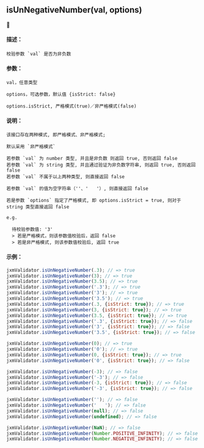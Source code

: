 
## isUnNegativeNumber(val, options)

#### 描述：

    校验参数 `val` 是否为非负数

#### 参数：

    val，任意类型

    options，可选参数，默认值 {isStrict: false}

    options.isStrict, 严格模式(true)／非严格模式(false)

#### 说明：

    该接口存在两种模式, 即严格模式、非严格模式;

    默认采用 `非严格模式`

    若参数 `val` 为 number 类型, 并且是非负数 则返回 true, 否则返回 false
    若参数 `val` 为 string 类型, 并且通过验证为非负数字符串, 则返回 true, 否则返回 false
    若参数 `val` 不属于以上两种类型, 则直接返回 false

    若参数 `val` 的值为空字符串（''、'   '）, 则直接返回 false

    若是参数 `options` 指定了严格模式, 即 options.isStrict = true, 则对于 string 类型直接返回 false

    e.g.

      待校验参数值: '3'
      > 若是严格模式，则该参数值校验后，返回 false
      > 若是非严格模式, 则该参数值校验后, 返回 true

#### 示例：

```javascript
jxmValidator.isUnNegativeNumber(.3); // => true
jxmValidator.isUnNegativeNumber(3); // => true
jxmValidator.isUnNegativeNumber(3.5); // => true
jxmValidator.isUnNegativeNumber('.3'); // => true
jxmValidator.isUnNegativeNumber('3'); // => true
jxmValidator.isUnNegativeNumber('3.5'); // => true
jxmValidator.isUnNegativeNumber(.3, {isStrict: true}); // => true
jxmValidator.isUnNegativeNumber(3, {isStrict: true}); // => true
jxmValidator.isUnNegativeNumber(3.5, {isStrict: true}); // => true
jxmValidator.isUnNegativeNumber('.3', {isStrict: true}); // => false
jxmValidator.isUnNegativeNumber('3', {isStrict: true}); // => false
jxmValidator.isUnNegativeNumber('3.5', {isStrict: true}); // => false

jxmValidator.isUnNegativeNumber(0); // => true
jxmValidator.isUnNegativeNumber('0'); // => true
jxmValidator.isUnNegativeNumber(0, {isStrict: true}); // => true
jxmValidator.isUnNegativeNumber('0', {isStrict: true}); // => false

jxmValidator.isUnNegativeNumber(-3); // => false
jxmValidator.isUnNegativeNumber('-3'); // => false
jxmValidator.isUnNegativeNumber(-3, {isStrict: true}); // => false
jxmValidator.isUnNegativeNumber('-3', {isStrict: true}); // => false

jxmValidator.isUnNegativeNumber(''); // => false
jxmValidator.isUnNegativeNumber('   '); // => false
jxmValidator.isUnNegativeNumber(null); // => false
jxmValidator.isUnNegativeNumber(undefined); // => false

jxmValidator.isUnNegativeNumber(NaN); // => false
jxmValidator.isUnNegativeNumber(Number.POSITIVE_INFINITY); // => false
jxmValidator.isUnNegativeNumber(Number.NEGATIVE_INFINITY); // => false
```
